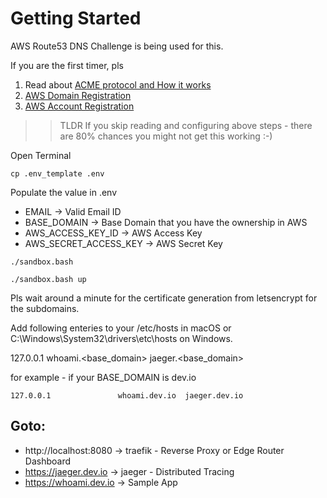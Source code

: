 # Getting Started

AWS Route53 DNS Challenge is being used for this. 

If you are the first timer, pls
1. Read about [ACME protocol and How it works](https://letsencrypt.org/how-it-works/)
2. [AWS Domain Registration](https://aws.amazon.com/getting-started/tutorials/get-a-domain/?trk=gs_card)
3. [AWS Account Registration](https://aws.amazon.com/free/?all-free-tier.sort-by=item.additionalFields.SortRank&all-free-tier.sort-order=asc)


>> TLDR
   If you skip reading and configuring above steps - there are 80% chances you might not get this working :-)


Open Terminal 

```
cp .env_template .env
```

Populate the value in .env 

* EMAIL                   -> Valid Email ID
* BASE_DOMAIN             -> Base Domain that you have the ownership in AWS 
* AWS_ACCESS_KEY_ID       -> AWS Access Key
* AWS_SECRET_ACCESS_KEY   -> AWS Secret Key

```
./sandbox.bash 

./sandbox.bash up
```

Pls wait around a minute for the certificate generation from letsencrypt for the subdomains.

Add following enteries to your /etc/hosts in macOS or
C:\Windows\System32\drivers\etc\hosts on Windows.

127.0.0.1               whoami.<base_domain>  jaeger.<base_domain>

for example - if your BASE_DOMAIN is dev.io 

```
127.0.0.1               whoami.dev.io  jaeger.dev.io
```

Goto:
----

* http://localhost:8080  ->  traefik - Reverse Proxy or Edge Router Dashboard
* https://jaeger.dev.io  ->  jaeger - Distributed Tracing 
* https://whoami.dev.io  ->  Sample App
